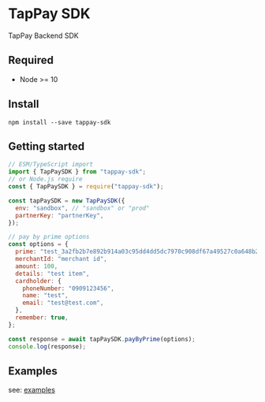 # TapPay SDK

TapPay Backend SDK

## Required

- Node >= 10

## Install

```
npm install --save tappay-sdk
```

## Getting started

```javascript
// ESM/TypeScript import
import { TapPaySDK } from "tappay-sdk";
// or Node.js require
const { TapPaySDK } = require("tappay-sdk");

const tapPaySDK = new TapPaySDK({
  env: "sandbox", // "sandbox" or "prod"
  partnerKey: "partnerKey",
});

// pay by prime options
const options = {
  prime: "test_3a2fb2b7e892b914a03c95dd4dd5dc7970c908df67a49527c0a648b2bc9",
  merchantId: "merchant id",
  amount: 100,
  details: "test item",
  cardholder: {
    phoneNumber: "0909123456",
    name: "test",
    email: "test@test.com",
  },
  remember: true,
};

const response = await tapPaySDK.payByPrime(options);
console.log(response);
```

## Examples

see: [examples](/exmaples)
